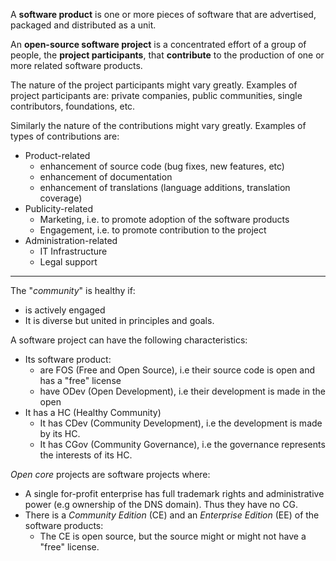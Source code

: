 
A **software product** is one or more pieces of software that are advertised, packaged and distributed as a unit.

An **open-source software project** is a concentrated effort of a group of people, the **project participants**, that **contribute** to the production of one or more related software products.

The nature of the project participants might vary greatly. Examples of project participants are: private companies, public communities, single contributors, foundations, etc.

Similarly the nature of the contributions might vary greatly. Examples of types of contributions are:

- Product-related
  - enhancement of source code (bug fixes, new features, etc)
  - enhancement of documentation
  - enhancement of translations (language additions, translation coverage)
- Publicity-related
  - Marketing, i.e. to promote adoption of the software products
  - Engagement, i.e. to promote contribution to the project
- Administration-related
  - IT Infrastructure
  - Legal support

---

The "_community_" is healthy if:

- is actively engaged
- It is diverse but united in principles and goals.

A software project can have the following characteristics:

- Its software product:
	- are FOS (Free and Open Source), i.e their source code is open and has a "free" license
	- have ODev (Open Development), i.e their development is made in the open
- It has a HC (Healthy Community)
	- It has CDev (Community Development), i.e the development is made by its HC.
	- It has CGov (Community Governance), i.e the governance represents the interests of its HC.

_Open core_ projects are software projects where:

- A single for-profit enterprise has full trademark rights and administrative power (e.g ownership of the DNS domain). Thus they have no CG.
- There is a _Community Edition_ (CE) and an _Enterprise Edition_ (EE) of the software products:
	- The CE is open source, but the source might or might not have a "free" license.